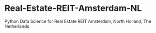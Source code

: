 # Real-Estate-REIT-Amsterdam-NL
Python Data Science for Real Estate REIT Amsterdam, North Holland, The Netherlands
